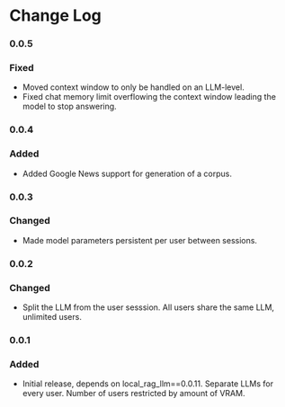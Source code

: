 # Change Log

### 0.0.5
### Fixed
* Moved context window to only be handled on an LLM-level.
* Fixed chat memory limit overflowing the context window leading the model to stop answering.

### 0.0.4
### Added
* Added Google News support for generation of a corpus.

### 0.0.3
### Changed
* Made model parameters persistent per user between sessions.

### 0.0.2
### Changed
* Split the LLM from the user sesssion. All users share the same LLM, unlimited users.

### 0.0.1
### Added
* Initial release, depends on local_rag_llm==0.0.11. Separate LLMs for every user. Number of users restricted by amount of VRAM.